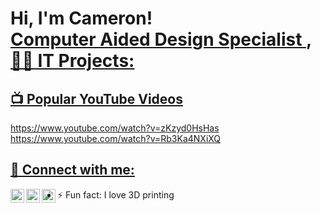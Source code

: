 <h1>Hi, I'm Cameron! <br/><a href="https://github.com/CamDickson">Computer Aided Design Specialist </a>, <a href="https://www.linkedin.com/in/
camerondickson17/"



<h2>👨‍💻 IT Projects:</h2>





<h2>📺 Popular YouTube Videos</h2>
https://www.youtube.com/watch?v=zKzyd0HsHas
https://www.youtube.com/watch?v=Rb3Ka4NXiXQ

<h2> 🤳 Connect with me:</h2>

[<img align="left" alt="JoshMadakor | YouTube" width="22px" src="https://cdn.jsdelivr.net/npm/simple-icons@v3/icons/youtube.svg" />][youtube]
[<img align="left" alt="JoshMadakor | LinkedIn" width="22px" src="https://cdn.jsdelivr.net/npm/simple-icons@v3/icons/linkedin.svg" />][linkedin]
[<img align="left" alt="JoshMadakor | Instagram" width="22px" src="https://cdn.jsdelivr.net/npm/simple-icons@v3/icons/instagram.svg" />][instagram]


[youtube]: https://www.youtube.com/@CamDickson16
[instagram]: https://www.instagram.com/camdickson16/
[linkedin]: www.linkedin.com/in/camerondickson17


- ⚡ Fun fact: I love 3D printing 
